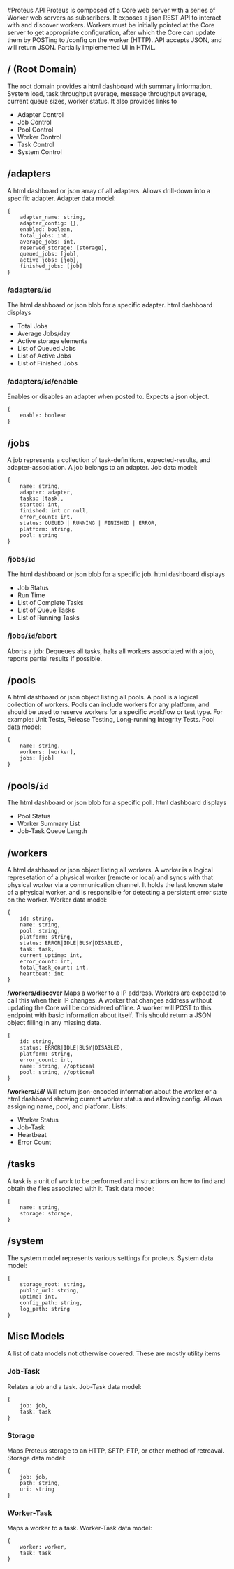 #Proteus API
Proteus is composed of a Core web server with a series of Worker web servers as subscribers. It exposes a json REST API to interact with and discover workers.
Workers must be initially pointed at the Core server to get appropriate configuration, after which the Core can update them by POSTing to /config on the worker (HTTP).
API accepts JSON, and will return JSON.
Partially implemented UI in HTML.

## **/** (Root Domain)
The root domain provides a html dashboard with summary information.
System load, task throughput average, message throughput average, current queue sizes, worker status.
It also provides links to
- Adapter Control
- Job Control
- Pool Control
- Worker Control
- Task Control
- System Control

## **/adapters**
A html dashboard or json array of all adapters. Allows drill-down into a specific adapter.
Adapter data model:
```
{
	adapter_name: string,
	adapter_config: {},
	enabled: boolean,
	total_jobs: int,
	average_jobs: int,
	reserved_storage: [storage],
	queued_jobs: [job],
	active_jobs: [job],
	finished_jobs: [job]
}
```
### **/adapters/`id`**
The html dashboard or json blob for a specific adapter. html dashboard displays
- Total Jobs
- Average Jobs/day
- Active storage elements
- List of Queued Jobs
- List of Active Jobs
- List of Finished Jobs

### **/adapters/`id`/enable**
Enables or disables an adapter when posted to. Expects a json object.
```
{
	enable: boolean
}
```

## **/jobs**
A job represents a collection of task-definitions, expected-results, and adapter-association. A job belongs to an adapter. Job data model:
```
{
	name: string,
	adapter: adapter,
	tasks: [task],
	started: int,
	finished: int or null,
	error_count: int,
	status: QUEUED | RUNNING | FINISHED | ERROR,
	platform: string,
	pool: string
}
```

### **/jobs/`id`**
The html dashboard or json blob for a specific job. html dashboard displays
- Job Status
- Run Time
- List of Complete Tasks
- List of Queue Tasks
- List of Running Tasks

### **/jobs/`id`/abort**
Aborts a job: Dequeues all tasks, halts all workers associated with a job, reports partial results if possible.

## **/pools**
A html dashboard or json object listing all pools. A pool is a logical collection of workers. Pools can include workers for any platform, and should be used to reserve workers for a specific workflow or test type. For example: Unit Tests, Release Testing, Long-running Integrity Tests. Pool data model:
```
{
	name: string,
	workers: [worker],
	jobs: [job]
}
```

## **/pools/`id`**
The html dashboard or json blob for a specific poll. html dashboard displays
- Pool Status
- Worker Summary List
- Job-Task Queue Length

## **/workers**
A html dashboard or json object listing all workers. A worker is a logical represetation of a physical worker (remote or local) and syncs with that physical worker via a communication channel. It holds the last known state of a physical worker, and is responsible for detecting a persistent error state on the worker. Worker data model:
```
{ 
	id: string,
	name: string,
	pool: string,
	platform: string,
	status: ERROR|IDLE|BUSY|DISABLED,
	task: task,
	current_uptime: int,
	error_count: int,
	total_task_count: int,
	heartbeat: int
}
```
**/workers/discover**
Maps a worker to a IP address. Workers are expected to call this when their IP changes.
A worker that changes address without updating the Core will be considered offline. A worker will POST to this endpoint with basic information about itself. This should return a JSON object filling in any missing data.
```
{
	id: string,
	status: ERROR|IDLE|BUSY|DISABLED,
	platform: string,
	error_count: int,
	name: string, //optional
	pool: string, //optional
}
```

**/workers/`id`/**
Will return json-encoded information about the worker or a html dashboard showing current worker status and allowing config. Allows assigning name, pool, and platform. Lists:
- Worker Status
- Job-Task
- Heartbeat
- Error Count

## **/tasks**
A task is a unit of work to be performed and instructions on how to find and obtain the files associated with it. Task data model:
```
{
	name: string,
	storage: storage,
}
```

## **/system**
The system model represents various settings for proteus. System data model:
```
{
	storage_root: string,
	public_url: string,
	uptime: int,
	config_path: string,
	log_path: string
}
```

## Misc Models
A list of data models not otherwise covered. These are mostly utility items

### Job-Task
Relates a job and a task. Job-Task data model:
```
{
	job: job,
	task: task
}
```

### Storage
Maps Proteus storage to an HTTP, SFTP, FTP, or other method of retreaval. Storage data model:
```
{
	job: job,
	path: string,
	uri: string
}
```

### Worker-Task
Maps a worker to a task. Worker-Task data model:
```
{
	worker: worker,
	task: task
}
```
